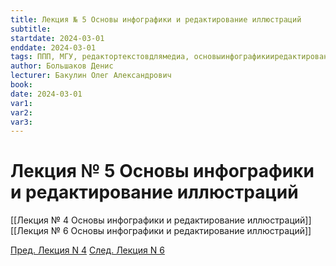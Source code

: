 ```yaml
---
title: Лекция № 5 Основы инфографики и редактирование иллюстраций
subtitle:
startdate: 2024-03-01
enddate: 2024-03-01
tags: ППП, МГУ, редактортекстовдлямедиа, основыинфографикииредактированиеиллюстраций
author: Большаков Денис
lecturer: Бакулин Олег Александрович
book:
date: 2024-03-01
var1:
var2:
var3:
---
```


# Лекция № 5 Основы инфографики и редактирование иллюстраций




[[Лекция № 4 Основы инфографики и редактирование иллюстраций]] [[Лекция № 6 Основы инфографики и редактирование иллюстраций]]

[Пред. Лекция N 4](https://github.com/denisbolshakoff/MSU/blob/main/Основы%20инфографики%20и%20редактирование%20иллюстраций/Лекция%20№%204%20Основы%20инфографики%20и%20редактирование%20иллюстраций.md)      [След. Лекция N 6](https://github.com/denisbolshakoff/MSU/blob/main/Основы%20инфографики%20и%20редактирование%20иллюстраций/Лекция%20№%206%20Основы%20инфографики%20и%20редактирование%20иллюстраций.md)
